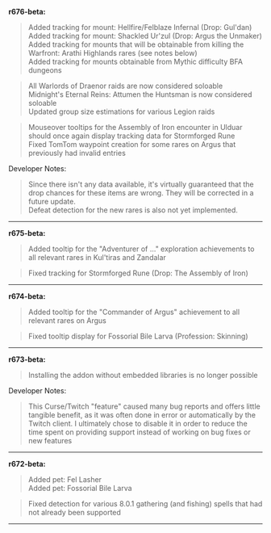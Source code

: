 **r676-beta:**

> Added tracking for mount: Hellfire/Felblaze Infernal (Drop: Gul'dan)
<br>Added tracking for mount: Shackled Ur'zul (Drop: Argus the Unmaker)
<br>Added tracking for mounts that will be obtainable from killing the Warfront: Arathi Highlands rares (see notes below)
<br>Added tracking for mounts obtainable from Mythic difficulty BFA dungeons

> All Warlords of Draenor raids are now considered soloable
<br>Midnight's Eternal Reins: Attumen the Huntsman is now considered soloable
<br>Updated group size estimations for various Legion raids

> Mouseover tooltips for the Assembly of Iron encounter in Ulduar should once again display tracking data for Stormforged Rune
<br>Fixed TomTom waypoint creation for some rares on Argus that previously had invalid entries

Developer Notes:
> Since there isn't any data available, it's virtually guaranteed that the drop chances for these items are wrong. They will be corrected in a future update.
<br>Defeat detection for the new rares is also not yet implemented.

-----

**r675-beta:**

> Added tooltip for the "Adventurer of ..." exploration achievements to all relevant rares in Kul'tiras and Zandalar

> Fixed tracking for Stormforged Rune (Drop: The Assembly of Iron)

-----

**r674-beta:**

> Added tooltip for the "Commander of Argus" achievement to all relevant rares on Argus

> Fixed tooltip display for Fossorial Bile Larva (Profession: Skinning)

-----

**r673-beta:**

> Installing the addon without embedded libraries is no longer possible

Developer Notes:
> This Curse/Twitch "feature" caused many bug reports and offers little tangible benefit, as it was often done in error or automatically by the Twitch client. I ultimately chose to disable it in order to reduce the time spent on providing support instead of working on bug fixes or new features

-----

**r672-beta:**

> Added pet: Fel Lasher
<br>Added pet: Fossorial Bile Larva

> Fixed detection for various 8.0.1 gathering (and fishing) spells that had not already been supported

-----

